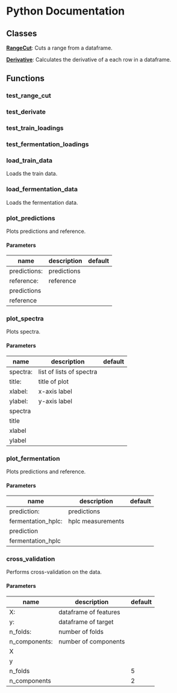 # Python Documentation

## Classes

**[RangeCut](RangeCut.md)**: Cuts a range from a dataframe. 

**[Derivative](Derivative.md)**: Calculates the derivative of a each row in a dataframe. 


## Functions

### test_range_cut







### test_derivate







### test_train_loadings







### test_fermentation_loadings







### load_train_data


Loads the train data. 




### load_fermentation_data


Loads the fermentation data. 




### plot_predictions


Plots predictions and reference. 
#### Parameters
name | description | default
--- | --- | ---
predictions: | predictions | 
reference: | reference | 
predictions |  | 
reference |  | 





### plot_spectra


Plots spectra. 
#### Parameters
name | description | default
--- | --- | ---
spectra: | list of lists of spectra | 
title: | title of plot | 
xlabel: | x-axis label | 
ylabel: | y-axis label | 
spectra |  | 
title |  | 
xlabel |  | 
ylabel |  | 





### plot_fermentation


Plots predictions and reference. 
#### Parameters
name | description | default
--- | --- | ---
prediction: | predictions | 
fermentation_hplc: | hplc measurements | 
prediction |  | 
fermentation_hplc |  | 





### cross_validation


Performs cross-validation on the data. 
#### Parameters
name | description | default
--- | --- | ---
X: | dataframe of features | 
y: | dataframe of target | 
n_folds: | number of folds | 
n_components: | number of components | 
X |  | 
y |  | 
n_folds |  | 5
n_components |  | 2




